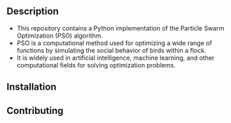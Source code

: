 ## Description
* This repository contains a Python implementation of the Particle Swarm Optimization (PSO) algorithm. 
* PSO is a computational method used for optimizing a wide range of functions by simulating the social behavior of birds within a flock. 
* It is widely used in artificial intelligence, machine learning, and other computational fields for solving optimization problems.

## Installation

## Contributing
